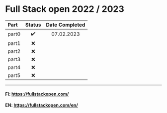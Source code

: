 # Full Stack open 2022 / 2023


| **Part**|**Status**|**Date Completed**|
|:---|:---:|:---:|
| part0|:heavy_check_mark:|07.02.2023|
| part1|:x:||
| part2|:x:||
| part3|:x:||
| part4|:x:||
| part5|:x:||

---

#### FI: https://fullstackopen.com/  
#### EN: https://fullstackopen.com/en/
